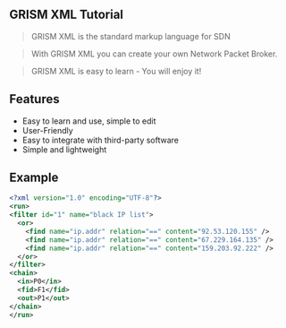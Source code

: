 ## GRISM XML Tutorial

> GRISM XML is the standard markup language for SDN

> With GRISM XML you can create your own Network Packet Broker.

> GRISM XML is easy to learn - You will enjoy it!

## Features

- Easy to learn and use, simple to edit
- User-Friendly
- Easy to integrate with third-party software
- Simple and lightweight

## Example

```xml
<?xml version="1.0" encoding="UTF-8"?>
<run>
<filter id="1" name="black IP list">
  <or>
    <find name="ip.addr" relation="==" content="92.53.120.155" />
    <find name="ip.addr" relation="==" content="67.229.164.135" />
    <find name="ip.addr" relation="==" content="159.203.92.222" />
  </or>
</filter>
<chain>
  <in>P0</in>
  <fid>F1</fid>
  <out>P1</out>
</chain>
</run>
```
